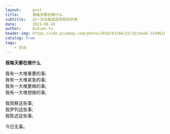 ```yaml
---
layout:     post
title:      我每天都在做什么
subtitle:   记一次与拖延症失败的抗争
date:       2021-06-18
author:     Autuan.Yu
header-img: https://cdn.pixabay.com/photo/2018/03/04/23/32/book-3199610__340.jpg
catalog: true
tags:
    - 杂谈
---
```


**我每天都在做什么**


我有一大堆重要的事;  
我有一大堆紧急的事;  
我有一大堆要做的事;  
我有一大堆想做的事;  
  
我观察这些事;  
我罗列这些事;  
我陈述这些事;  

今日无事。  
